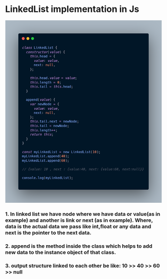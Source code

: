 # LinkedList implementation in Js

![](./img/carbon.png)

### 1. In linked list we have node where we have data or value(as in example) and another is link or next (as in example). Where, data is the actual data we pass like int,float or any data and next is the pointer to the next data.

### 2. append is the method inside the class which helps to add new data to the instance object of that class.

### 3. output structure linked to each other be like: 10 >> 40 >> 60 >> null
